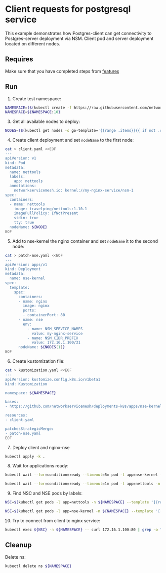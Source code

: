 # Client requests for postgresql service

This example demonstrates how Postgres-client can get connectivity to Postgres-server deployment via NSM.
Client pod and server deployment located on different nodes.


## Requires

Make sure that you have completed steps from [features](../)

## Run

1. Create test namespace:
```bash
NAMESPACE=($(kubectl create -f https://raw.githubusercontent.com/networkservicemesh/deployments-k8s/c25bb8b1791decc4d9eb2b2be011b44cf291250e/examples/features/namespace.yaml)[0])
NAMESPACE=${NAMESPACE:10}
```

3. Get all available nodes to deploy:
```bash
NODES=($(kubectl get nodes -o go-template='{{range .items}}{{ if not .spec.taints  }}{{index .metadata.labels "kubernetes.io/hostname"}} {{end}}{{end}}'))
```

4. Create client deployment and set `nodeName` to the first node:
```bash
cat > client.yaml <<EOF
---
apiVersion: v1
kind: Pod
metadata:
  name: nettools
  labels:
    app: nettools
  annotations:
    networkservicemesh.io: kernel://my-nginx-service/nsm-1
spec:
  containers:
  - name: nettools
    image: travelping/nettools:1.10.1
    imagePullPolicy: IfNotPresent
    stdin: true
    tty: true
  nodeName: ${NODE}
EOF
```

5. Add to nse-kernel the nginx container and set `nodeName` it to the second node:
```bash
cat > patch-nse.yaml <<EOF
---
apiVersion: apps/v1
kind: Deployment
metadata:
  name: nse-kernel
spec:
  template:
    spec:
      containers:
      - name: nginx
        image: nginx
        ports:
        - containerPort: 80
      - name: nse
        env:
          - name: NSM_SERVICE_NAMES
            value: my-nginx-service
          - name: NSM_CIDR_PREFIX
            value: 172.16.1.100/31
      nodeName: ${NODES[1]}
EOF
```

6. Create kustomization file:
```bash
cat > kustomization.yaml <<EOF
---
apiVersion: kustomize.config.k8s.io/v1beta1
kind: Kustomization

namespace: ${NAMESPACE}

bases:
- https://github.com/networkservicemesh/deployments-k8s/apps/nse-kernel?ref=c25bb8b1791decc4d9eb2b2be011b44cf291250e

resources:
- client.yaml

patchesStrategicMerge:
- patch-nse.yaml
EOF
```

7. Deploy client and nginx-nse
```bash
kubectl apply -k .
```

8. Wait for applications ready:
```bash
kubectl wait --for=condition=ready --timeout=5m pod -l app=nse-kernel -n ${NAMESPACE}
```
```bash
kubectl wait --for=condition=ready --timeout=1m pod -l app=nettools -n ${NAMESPACE}
```

9. Find NSC and NSE pods by labels:
```bash
NSC=$(kubectl get pods -l app=nettools -n ${NAMESPACE} --template '{{range .items}}{{.metadata.name}}{{"\n"}}{{end}}')
```
```bash
NSE=$(kubectl get pods -l app=nse-kernel -n ${NAMESPACE} --template '{{range .items}}{{.metadata.name}}{{"\n"}}{{end}}')
```

10. Try to connect from client to nginx service:
```bash
kubectl exec ${NSC} -n ${NAMESPACE} -- curl 172.16.1.100:80 | grep -o "<title>Welcome to nginx!</title>"
```

## Cleanup

Delete ns:
```bash
kubectl delete ns ${NAMESPACE}
```
